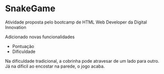 # SnakeGame #

Atividade proposta pelo bootcamp de HTML Web Developer da Digital Innovation

Adicionado novas funcionalidades

* Pontuação 
* Dificuldade

Na dificuldade tradicional, a cobrinha pode atravesar de um lado para outro. Já na díficil ao encostar na parede, o jogo acaba.